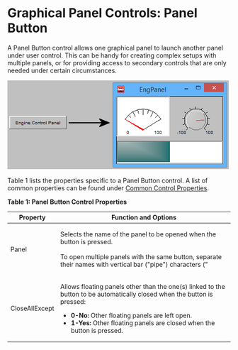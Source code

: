 # Graphical Panel Controls: Panel Button

A Panel Button control allows one graphical panel to launch another panel under user control. This can be handy for creating complex setups with multiple panels, or for providing access to secondary controls that are only needed under certain circumstances.

![Figure 1: An example of a Panel Button control being used to open a floating panel.](../../../../.gitbook/assets/gpctrlPanelButton.png)

Table 1 lists the properties specific to a Panel Button control. A list of common properties can be found under [Common Control Properties](graphical-panel-controls-common-control-properties.md).

**Table 1: Panel Button Control Properties**

| Property       | Function and Options                                                                                                                                                                                                                                                                                      |
| -------------- | --------------------------------------------------------------------------------------------------------------------------------------------------------------------------------------------------------------------------------------------------------------------------------------------------------- |
| Panel          | <p>Selects the name of the panel to be opened when the button is pressed.<br><br>To open multiple panels with the same button, separate their names with vertical bar ("pipe") characters ("</p>                                                                                                          |
| CloseAllExcept | <p>Allows floating panels other than the one(s) linked to the button to be automatically closed when the button is pressed:</p><ul><li><strong>0-No:</strong> Other floating panels are left open.</li><li><strong>1-Yes:</strong> Other floating panels are closed when the button is pressed.</li></ul> |
